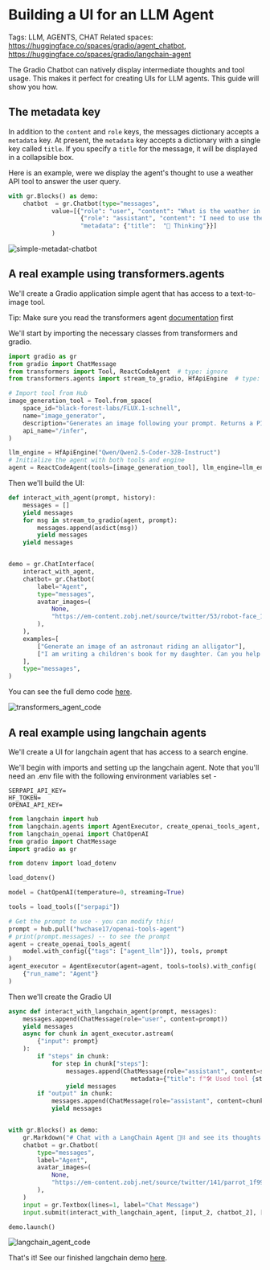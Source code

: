 # Building a UI for an LLM Agent

Tags: LLM, AGENTS, CHAT
Related spaces: https://huggingface.co/spaces/gradio/agent_chatbot, https://huggingface.co/spaces/gradio/langchain-agent

The Gradio Chatbot can natively display intermediate thoughts and tool usage. This makes it perfect for creating UIs for LLM agents. This guide will show you how.

## The metadata key

In addition to the `content` and `role` keys, the messages dictionary accepts a `metadata` key. At present, the `metadata` key accepts a dictionary with a single key called `title`. 
If you specify a `title` for the message, it will be displayed in a collapsible box.

Here is an example, were we display the agent's thought to use a weather API tool to answer the user query.

```python
with gr.Blocks() as demo:
    chatbot  = gr.Chatbot(type="messages",
            value=[{"role": "user", "content": "What is the weather in San Francisco?"},
                    {"role": "assistant", "content": "I need to use the weather API tool",
                    "metadata": {"title":  "🧠 Thinking"}}]
            )
```

![simple-metadat-chatbot](https://github.com/freddyaboulton/freddyboulton/assets/41651716/3941783f-6835-4e5e-89a6-03f850d9abde)


## A real example using transformers.agents

We'll create a Gradio application simple agent that has access to a text-to-image tool.

Tip: Make sure you read the transformers agent [documentation](https://huggingface.co/docs/transformers/en/agents) first

We'll start by importing the necessary classes from transformers and gradio. 

```python
import gradio as gr
from gradio import ChatMessage
from transformers import Tool, ReactCodeAgent  # type: ignore
from transformers.agents import stream_to_gradio, HfApiEngine  # type: ignore

# Import tool from Hub
image_generation_tool = Tool.from_space(
    space_id="black-forest-labs/FLUX.1-schnell",
    name="image_generator",
    description="Generates an image following your prompt. Returns a PIL Image.",
    api_name="/infer",
)

llm_engine = HfApiEngine("Qwen/Qwen2.5-Coder-32B-Instruct")
# Initialize the agent with both tools and engine
agent = ReactCodeAgent(tools=[image_generation_tool], llm_engine=llm_engine)
```

Then we'll build the UI:

```python
def interact_with_agent(prompt, history):
    messages = []
    yield messages
    for msg in stream_to_gradio(agent, prompt):
        messages.append(asdict(msg))
        yield messages
    yield messages


demo = gr.ChatInterface(
    interact_with_agent,
    chatbot= gr.Chatbot(
        label="Agent",
        type="messages",
        avatar_images=(
            None,
            "https://em-content.zobj.net/source/twitter/53/robot-face_1f916.png",
        ),
    ),
    examples=[
        ["Generate an image of an astronaut riding an alligator"],
        ["I am writing a children's book for my daughter. Can you help me with some illustrations?"],
    ],
    type="messages",
)
```

You can see the full demo code [here](https://huggingface.co/spaces/gradio/agent_chatbot/blob/main/app.py).


![transformers_agent_code](https://github.com/freddyaboulton/freddyboulton/assets/41651716/c8d21336-e0e6-4878-88ea-e6fcfef3552d)


## A real example using langchain agents

We'll create a UI for langchain agent that has access to a search engine.

We'll begin with imports and setting up the langchain agent. Note that you'll need an .env file with
the following environment variables set - 

```
SERPAPI_API_KEY=
HF_TOKEN=
OPENAI_API_KEY=
```

```python
from langchain import hub
from langchain.agents import AgentExecutor, create_openai_tools_agent, load_tools
from langchain_openai import ChatOpenAI
from gradio import ChatMessage
import gradio as gr

from dotenv import load_dotenv

load_dotenv()

model = ChatOpenAI(temperature=0, streaming=True)

tools = load_tools(["serpapi"])

# Get the prompt to use - you can modify this!
prompt = hub.pull("hwchase17/openai-tools-agent")
# print(prompt.messages) -- to see the prompt
agent = create_openai_tools_agent(
    model.with_config({"tags": ["agent_llm"]}), tools, prompt
)
agent_executor = AgentExecutor(agent=agent, tools=tools).with_config(
    {"run_name": "Agent"}
)
```

Then we'll create the Gradio UI

```python
async def interact_with_langchain_agent(prompt, messages):
    messages.append(ChatMessage(role="user", content=prompt))
    yield messages
    async for chunk in agent_executor.astream(
        {"input": prompt}
    ):
        if "steps" in chunk:
            for step in chunk["steps"]:
                messages.append(ChatMessage(role="assistant", content=step.action.log,
                                  metadata={"title": f"🛠️ Used tool {step.action.tool}"}))
                yield messages
        if "output" in chunk:
            messages.append(ChatMessage(role="assistant", content=chunk["output"]))
            yield messages


with gr.Blocks() as demo:
    gr.Markdown("# Chat with a LangChain Agent 🦜⛓️ and see its thoughts 💭")
    chatbot = gr.Chatbot(
        type="messages",
        label="Agent",
        avatar_images=(
            None,
            "https://em-content.zobj.net/source/twitter/141/parrot_1f99c.png",
        ),
    )
    input = gr.Textbox(lines=1, label="Chat Message")
    input.submit(interact_with_langchain_agent, [input_2, chatbot_2], [chatbot_2])

demo.launch()
```

![langchain_agent_code](https://github.com/freddyaboulton/freddyboulton/assets/41651716/762283e5-3937-47e5-89e0-79657279ea67)

That's it! See our finished langchain demo [here](https://huggingface.co/spaces/gradio/langchain-agent).



